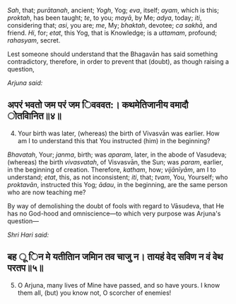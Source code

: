 *Sah*, that; *purātanah*, ancient; *Yogh*, Yog; *eva*, itself; *ayam*, which is this; *proktah*, has been taught; *te*, to you; *mayā*, by Me; *adya*, today; *iti*, considering that; *asi*, you are; *me*, My; *bhaktah*, devotee; *ca sakhā*, and friend. *Hi*, for; *etat*, this Yog, that is Knowledge; is a *uttamam*, profound; *rahasyam*, secret.

Lest someone should understand that the Bhagavān has said something contradictory, therefore, in order to prevent that (doubt), as though raising a question,

*Arjuna said:*

## अपरं भवतो जम परं जम िवववत:। कथमेतिजानीय वमादौ ोतवािनित॥४॥

4. Your birth was later, (whereas) the birth of Vivasvān was earlier. How am I to understand this that You instructed (him) in the beginning?

*Bhavatah*, Your; *janma*, birth; was *aparam*, later, in the abode of Vasudeva; (whereas) the birth *vivasvatah*, of Visvasvān, the Sun; was *param*, earlier, in the beginning of creation. Therefore, *katham*, how; *vijānīyām*, am I to understand; *etat*, this, as not inconsistent; *iti*, that; *tvam*, You, Yourself; who *proktavān*, instructed this Yog; *ādau*, in the beginning, are the same person who are now teaching me?

By way of demolishing the doubt of fools with regard to Vāsudeva, that He has no God-hood and omniscience—to which very purpose was Arjuna's question—

*Shri Hari said:*

## बह ू िन मे यतीतािन जमािन तव चाजु न। तायहं वेद सविण न वं वेथ परतप॥५॥

5. O Arjuna, many lives of Mine have passed, and so have yours. I know them all, (but) you know not, O scorcher of enemies!